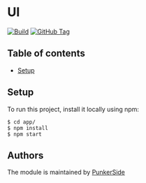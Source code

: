 # UI

[![Build](https://github.com/punkerside/ui/actions/workflows/main.yml/badge.svg?branch=master)](https://github.com/punkerside/ui/actions/workflows/main.yml)
[![GitHub Tag](https://img.shields.io/github/tag-date/punkerside/ui.svg?style=plastic)](https://github.com/punkerside/ui/tags/)

## Table of contents
* [Setup](#setup)

## Setup
To run this project, install it locally using npm:

```
$ cd app/
$ npm install
$ npm start
```

## Authors

The module is maintained by [PunkerSide](https://github.com/punkerside)
